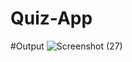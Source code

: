 # Quiz-App


#Output
![Screenshot (27)](https://user-images.githubusercontent.com/60539011/182896347-82aba5bd-ba98-4e89-ab8c-bcc3c804f29d.png)
